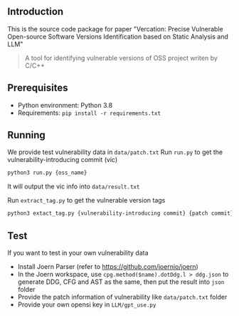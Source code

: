 ## Introduction
This is the source code package for paper "Vercation: Precise Vulnerable Open-source Software Versions Identification based on Static Analysis and LLM"

> A tool for identifying vulnerable versions of OSS project writen by C/C++

## Prerequisites

- Python environment: Python 3.8
- Requirements: `pip install -r requirements.txt`

## Running
We provide test vulnerability data in `data/patch.txt`
Run `run.py` to get the vulnerability-introducing commit (vic)
```bash
python3 run.py {oss_name}
```
It will output the vic info into `data/result.txt`

Run `extract_tag.py` to get the vulnerable version tags

```bash
python3 extact_tag.py {vulnerability-introducing commit} {patch commit}
```

## Test
If you want to test in your own vulnerability data
- Install Joern Parser (refer to https://github.com/joernio/joern)
- In the Joern workspace, use `cpg.method($name).dotDdg.l > ddg.json` to generate DDG, CFG and AST as the same, then put the result into `json` folder
- Provide the patch information of vulnerability like `data/patch.txt` folder
- Provide your own opensi key in `LLM/gpt_use.py`